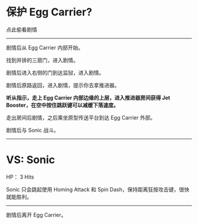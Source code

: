# 保护 Egg Carrier?

点此偷看剧情

---

剧情后从 Egg Carrier 内部开始。

找到并排的三扇门，进入剧情。

剧情后进入右侧的门到达监狱，进入剧情。

剧情后原路返回，进入剧情，提示你去拿推进器。

**听从指示，走上 Egg Carrier 内部边缘的上层，进入推进器房间获得 Jet Booster，在空中按住跳跃键可以减缓下落速度。**

走出房间后剧情，之后乘坐原型传送平台到达 Egg Carrier 外部。

剧情后与 Sonic 战斗。

---

# VS: Sonic

HP： 3 Hits

Sonic 只会跳起使用 Homing Attack 和 Spin Dash，保持距离狂按攻击键，很快就能胜利。

---

剧情后离开 Egg Carrier。

